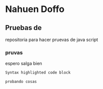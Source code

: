 # Nahuen Doffo 
## Pruebas de 
repositoria para hacer pruevas de java script

### pruvas

espero salga bien

```markdown
Syntax highlighted code block

probando cosas
```
